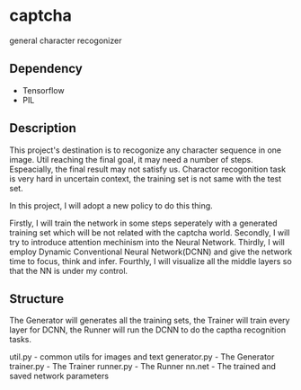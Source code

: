 # captcha
general character recogonizer

## Dependency
- Tensorflow
- PIL

## Description
This project's destination is to recogonize any character sequence in one image.
Util reaching the final goal, it may need a number of steps. Espeacially, the final result may not satisfy us.
Charactor recogonition task is very hard in uncertain context, the training set is not same with the test set.

In this project, I will adopt a new policy to do this thing.

Firstly, I will train the network in some steps seperately with a generated training set which will be not related with the captcha world.
Secondly, I will try to introduce attention mechinism into the Neural Network.
Thirdly, I will employ Dynamic Conventional Neural Network(DCNN) and give the network time to focus, think and infer.
Fourthly, I will visualize all the middle layers so that the NN is under my control.

## Structure
The Generator will generates all the training sets, the Trainer will train every layer for DCNN, the Runner will run the DCNN to do the captha recognition tasks.

util.py - common utils for images and text
generator.py - The Generator
trainer.py - The Trainer
runner.py - The Runner
nn.net - The trained and saved network parameters
